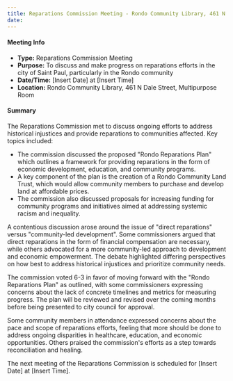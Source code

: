 ```yaml
---
title: Reparations Commission Meeting - Rondo Community Library, 461 N Dale Street, Multipurpose Room
date: 
---
```

#### Meeting Info
* **Type:** Reparations Commission Meeting
* **Purpose:** To discuss and make progress on reparations efforts in the city of Saint Paul, particularly in the Rondo community
* **Date/Time:** [Insert Date] at [Insert Time]
* **Location:** Rondo Community Library, 461 N Dale Street, Multipurpose Room

#### Summary
The Reparations Commission met to discuss ongoing efforts to address historical injustices and provide reparations to communities affected. Key topics included:

* The commission discussed the proposed "Rondo Reparations Plan" which outlines a framework for providing reparations in the form of economic development, education, and community programs.
* A key component of the plan is the creation of a Rondo Community Land Trust, which would allow community members to purchase and develop land at affordable prices.
* The commission also discussed proposals for increasing funding for community programs and initiatives aimed at addressing systemic racism and inequality.

A contentious discussion arose around the issue of "direct reparations" versus "community-led development". Some commissioners argued that direct reparations in the form of financial compensation are necessary, while others advocated for a more community-led approach to development and economic empowerment. The debate highlighted differing perspectives on how best to address historical injustices and prioritize community needs.

The commission voted 6-3 in favor of moving forward with the "Rondo Reparations Plan" as outlined, with some commissioners expressing concerns about the lack of concrete timelines and metrics for measuring progress. The plan will be reviewed and revised over the coming months before being presented to city council for approval.

Some community members in attendance expressed concerns about the pace and scope of reparations efforts, feeling that more should be done to address ongoing disparities in healthcare, education, and economic opportunities. Others praised the commission's efforts as a step towards reconciliation and healing.

The next meeting of the Reparations Commission is scheduled for [Insert Date] at [Insert Time].

